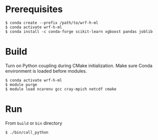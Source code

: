 # Prerequisites
```
$ conda create --prefix /path/to/wrf-h-ml
$ conda activate wrf-h-ml
$ conda install -c conda-forge scikit-learn xgboost pandas joblib
```

# Build
Turn on Python coupling during CMake initialization.
Make sure Conda environment is loaded before modules.

```
$ conda activate wrf-h-ml
$ module purge
$ module load ncarenv gcc cray-mpich netcdf cmake
```

# Run
From `build` or `bin` directory
```
$ ./bin/call_python
```
